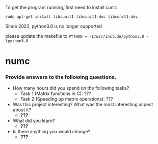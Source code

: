 To get the program running, first need to install cunit:
```
sudo apt-get install libcunit1 libcunit1-doc libcunit1-dev
```
Since 2022, python3.6 is no longer supported

please update the makefile to `PYTHON = -I/usr/include/python3.8 -lpython3.8`



# numc

### Provide answers to the following questions.
- How many hours did you spend on the following tasks?
  - Task 1 (Matrix functions in C): ???
  - Task 2 (Speeding up matrix operations): ???
- Was this project interesting? What was the most interesting aspect about it?
  - <b>???</b>
- What did you learn?
  - <b>???</b>
- Is there anything you would change?
  - <b>???</b>
